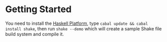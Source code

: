 # Getting Started

You need to install the [Haskell Platform](http://www.haskell.org/platform/), type `cabal update && cabal install shake`, then run `shake --demo` which will create a sample Shake file build system and compile it.
